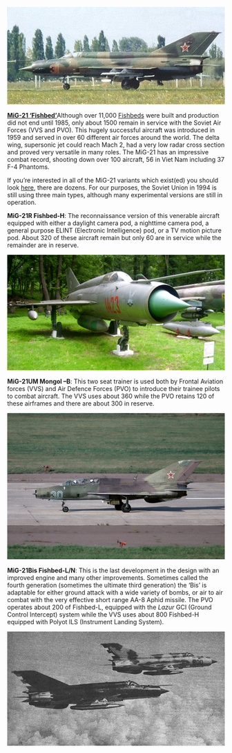 ![](/assets/images/warsaw/su/airforce/mig21/image1.jpg)

[**MiG-21 ‘Fishbed’**](http://www.airvectors.net/avmig23.html)Although
over 11,000
[Fishbeds](http://www.topedge.com/panels/aircraft/sites/kraft/mig1.htm)
were built and production did not end until 1985, only about 1500 remain
in service with the Soviet Air Forces (VVS and PVO). This hugely
successful aircraft was introduced in 1959 and served in over 60
different air forces around the world. The delta wing, supersonic jet
could reach Mach 2, had a very low radar cross section and proved very
versatile in many roles. The MiG-21 has an impressive combat record,
shooting down over 100 aircraft, 56 in Viet Nam including 37 F-4
Phantoms.

If you’re interested in all of the MiG-21 variants which exist(ed) you
should look
[here](https://en.wikipedia.org/wiki/List_of_Mikoyan-Gurevich_MiG-21_variants),
there are dozens. For our purposes, the Soviet Union in 1994 is still
using three main types, although many experimental versions are still in
operation.

**MiG-21R Fishbed-H**: The reconnaissance version of this venerable
aircraft equipped with either a daylight camera pod, a nighttime camera
pod, a general purpose ELINT (Electronic Intelligence) pod, or a TV
motion picture pod. About 320 of these aircraft remain but only 60 are
in service while the remainder are in reserve.

![](/assets/images/warsaw/su/airforce/mig21/image2.jpg)

**MiG-21UM Mongol –B**: This two seat trainer is used both by Frontal
Aviation forces (VVS) and Air Defence Forces (PVO) to introduce their
trainee pilots to combat aircraft. The VVS uses about 360 while the PVO
retains 120 of these airframes and there are about 300 in reserve.

![](/assets/images/warsaw/su/airforce/mig21/image3.jpeg)

**MiG-21Bis Fishbed-L/N**: This is the last development in the design
with an improved engine and many other improvements. Sometimes called
the fourth generation (sometimes the ultimate third generation) the
‘Bis’ is adaptable for either ground attack with a wide variety of
bombs, or air to air combat with the very effective short range AA-8
Aphid missile. The PVO operates about 200 of Fishbed-L, equipped with
the *Lazur* GCI (Ground Control Intercept) system while the VVS uses
about 800 Fishbed-H equipped with Polyot ILS (Instrument Landing
System).

![](/assets/images/warsaw/su/airforce/mig21/image4.jpg)
